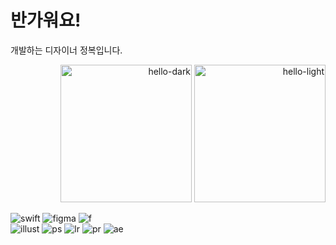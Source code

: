 <!--
**DevJaby/DevJaby** is a ✨ _special_ ✨ repository because its `README.md` (this file) appears on your GitHub profile.

Here are some ideas to get you started:

- 🔭 I’m currently working on ...
- 🌱 I’m currently learning ...
- 👯 I’m looking to collaborate on ...
- 🤔 I’m looking for help with ...
- 💬 Ask me about ...
- 📫 How to reach me: ...
- 😄 Pronouns: ...
- ⚡ Fun fact: ...
[![GitHub Streak](https://streak-stats.demolab.com?user=DevJaby&theme=dracula&border_radius=6&locale=ko&date_format=%5BY.%5Dn.j&card_width=500)](https://git.io/streak-stats)
-->


# 반가워요!


<p>
  개발하는 디자이너 정복입니다.
  <p align="right">
    <img src="./assets/hello-dark.gif#gh-light-mode-only" alt="hello-dark" height="220" width="210" />
    <img src="./assets/hello-light.gif#gh-dark-mode-only" alt="hello-light" height="220" width="210" />
  </p>
</p>

![swift](https://github.com/DevJaby/DevJaby/assets/161338683/328838d1-e08d-455c-8cc6-44b1657a4179)
![figma](https://github.com/DevJaby/DevJaby/assets/161338683/958b0962-3697-4c84-9d46-e0e183378d7a)
![f](https://github.com/DevJaby/DevJaby/assets/161338683/493693a3-421b-4cef-872f-d037ff250d9a)<br>
![illust](https://github.com/DevJaby/DevJaby/assets/161338683/d603375b-0d54-497b-ab60-50956cb766bb)
![ps](https://github.com/DevJaby/DevJaby/assets/161338683/a97aa693-c896-4c17-b5c3-5ec360ab1e85)
![lr](https://github.com/DevJaby/DevJaby/assets/161338683/bcf946c8-4504-4553-aea7-a53955fb2eb2)
![pr](https://github.com/DevJaby/DevJaby/assets/161338683/88af0eea-7ef7-450a-adb2-8bc95f550ee0)
![ae](https://github.com/DevJaby/DevJaby/assets/161338683/8c8951b0-e877-404c-ad84-d71bc7b58184)



